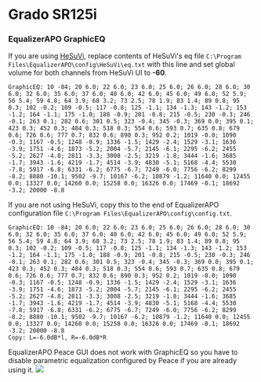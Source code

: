 # Grado SR125i
### EqualizerAPO GraphicEQ
If you are using [HeSuVi](https://sourceforge.net/projects/hesuvi/), replace contents of HeSuVi's eq file `C:\Program Files\EqualizerAPO\config\HeSuVi\eq.txt` with this line and set global volume for both channels from HeSuVi UI to **-60**.
```
GraphicEQ: 10 -84; 20 6.0; 22 6.0; 23 6.0; 25 6.0; 26 6.0; 28 6.0; 30 6.0; 32 6.0; 35 6.0; 37 6.0; 40 6.0; 42 6.0; 45 6.0; 49 6.0; 52 5.9; 56 5.4; 59 4.8; 64 3.9; 68 3.2; 73 2.5; 78 1.9; 83 1.4; 89 0.8; 95 0.3; 102 -0.2; 109 -0.5; 117 -0.8; 125 -1.1; 134 -1.3; 143 -1.2; 153 -1.2; 164 -1.1; 175 -1.0; 188 -0.9; 201 -0.8; 215 -0.5; 230 -0.3; 246 -0.1; 263 0.1; 282 0.6; 301 0.5; 323 -0.4; 345 -0.3; 369 0.0; 395 0.1; 423 0.3; 452 0.3; 484 0.3; 518 0.3; 554 0.6; 593 0.7; 635 0.8; 679 0.6; 726 0.6; 777 0.7; 832 0.6; 890 0.3; 952 0.2; 1019 -0.0; 1090 -0.3; 1167 -0.5; 1248 -0.9; 1336 -1.5; 1429 -2.4; 1529 -3.1; 1636 -3.9; 1751 -4.6; 1873 -5.2; 2004 -5.7; 2145 -6.1; 2295 -6.2; 2455 -5.2; 2627 -4.8; 2811 -3.3; 3008 -2.5; 3219 -1.8; 3444 -1.6; 3685 -1.7; 3943 -1.6; 4219 -1.7; 4514 -3.9; 4830 -5.1; 5168 -4.4; 5530 -7.8; 5917 -6.8; 6331 -6.2; 6775 -6.7; 7249 -6.0; 7756 -6.2; 8299 -8.2; 8880 -10.1; 9502 -9.7; 10167 -6.2; 10879 -1.2; 11640 0.0; 12455 0.0; 13327 0.0; 14260 0.0; 15258 0.0; 16326 0.0; 17469 -0.1; 18692 -3.2; 20000 -8.8
```
If you are not using HeSuVi, copy this to the end of EqualizerAPO configuration file `C:\Program Files\EqualizerAPO\config\config.txt`.
```
GraphicEQ: 10 -84; 20 6.0; 22 6.0; 23 6.0; 25 6.0; 26 6.0; 28 6.0; 30 6.0; 32 6.0; 35 6.0; 37 6.0; 40 6.0; 42 6.0; 45 6.0; 49 6.0; 52 5.9; 56 5.4; 59 4.8; 64 3.9; 68 3.2; 73 2.5; 78 1.9; 83 1.4; 89 0.8; 95 0.3; 102 -0.2; 109 -0.5; 117 -0.8; 125 -1.1; 134 -1.3; 143 -1.2; 153 -1.2; 164 -1.1; 175 -1.0; 188 -0.9; 201 -0.8; 215 -0.5; 230 -0.3; 246 -0.1; 263 0.1; 282 0.6; 301 0.5; 323 -0.4; 345 -0.3; 369 0.0; 395 0.1; 423 0.3; 452 0.3; 484 0.3; 518 0.3; 554 0.6; 593 0.7; 635 0.8; 679 0.6; 726 0.6; 777 0.7; 832 0.6; 890 0.3; 952 0.2; 1019 -0.0; 1090 -0.3; 1167 -0.5; 1248 -0.9; 1336 -1.5; 1429 -2.4; 1529 -3.1; 1636 -3.9; 1751 -4.6; 1873 -5.2; 2004 -5.7; 2145 -6.1; 2295 -6.2; 2455 -5.2; 2627 -4.8; 2811 -3.3; 3008 -2.5; 3219 -1.8; 3444 -1.6; 3685 -1.7; 3943 -1.6; 4219 -1.7; 4514 -3.9; 4830 -5.1; 5168 -4.4; 5530 -7.8; 5917 -6.8; 6331 -6.2; 6775 -6.7; 7249 -6.0; 7756 -6.2; 8299 -8.2; 8880 -10.1; 9502 -9.7; 10167 -6.2; 10879 -1.2; 11640 0.0; 12455 0.0; 13327 0.0; 14260 0.0; 15258 0.0; 16326 0.0; 17469 -0.1; 18692 -3.2; 20000 -8.8
Copy: L=-6.0dB*l, R=-6.0dB*R
```
EqualizerAPO Peace GUI does not work with GraphicEQ so you have to disable parametric equalization configured by Peace if you are already using it.
![](https://raw.githubusercontent.com/jaakkopasanen/AutoEq/master/results/SBAF-Serious/headphoncecom/onear/Grado%20SR125i/Grado%20SR125i.png)
